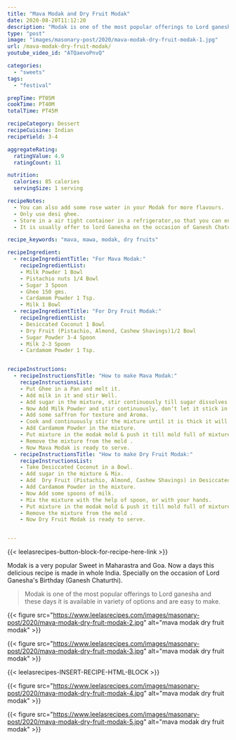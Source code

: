 ```yaml
---
title: "Mava Modak and Dry Fruit Modak"
date: 2020-08-20T11:12:20
description: "Modak is one of the most popular offerings to Lord ganesha and these days it is available in variety of options."
type: "post"
image: "images/masonary-post/2020/mava-modak-dry-fruit-modak-1.jpg"
url: /mava-modak-dry-fruit-modak/
youtube_video_id: "ATQaevoPnvQ"

categories: 
  - "sweets"
tags:
  - "festival"

prepTime: PT05M
cookTime: PT40M
totalTime: PT45M

recipeCategory: Dessert
recipeCuisine: Indian
recipeYield: 3-4

aggregateRating:
  ratingValue: 4.9
  ratingCount: 11

nutrition:
  calories: 85 calories
  servingSize: 1 serving

recipeNotes: 
  - You can also add some rose water in your Modak for more flavours.
  - Only use desi ghee.
  - Store in a air tight container in a refrigerator,so that you can enjoy it for at least 1 month.
  - It is usually offer to lord Ganesha on the occasion of Ganesh Chaturthi.

recipe_keywords: "mava, mawa, modak, dry fruits"

recipeIngredient:
  - recipeIngredientTitle: "For Mava Modak:"
    recipeIngredientList: 
    - Milk Powder 1 Bowl
    - Pistachio nuts 1/4 Bowl
    - Sugar 3 Spoon
    - Ghee 150 gms.
    - Cardamom Powder 1 Tsp.
    - Milk 1 Bowl
  - recipeIngredientTitle: "For Dry Fruit Modak:"
    recipeIngredientList: 
    - Desiccated Coconut 1 Bowl
    - Dry Fruit (Pistachio, Almond, Cashew Shavings)1/2 Bowl 
    - Sugar Powder 3-4 Spoon
    - Milk 2-3 Spoon
    - Cardamom Powder 1 Tsp.


recipeInstructions:
  - recipeInstructionsTitle: "How to make Mava Modak:"
    recipeInstructionsList:
    - Put Ghee in a Pan and melt it.
    - Add milk in it and stir Well.
    - Add sugar in the mixture, stir continuously till sugar dissolves completely.
    - Now Add Milk Powder and stir continuously, don’t let it stick in the pan.
    - Add some saffron for texture and Aroma.
    - Cook and continuously stir the mixture until it is thick it will take 10 to 15 min.
    - Add Cardamom Powder in the mixture.
    - Put mixture in the modak mold & push it till mold full of mixture.
    - Remove the mixture from the mold .
    - Now Mava Modak is ready to serve.
  - recipeInstructionsTitle: "How to make Dry Fruit Modak:"
    recipeInstructionsList:
    - Take Desiccated Coconut in a Bowl.
    - Add sugar in the mixture & Mix.
    - Add  Dry Fruit (Pistachio, Almond, Cashew Shavings) in Desiccated Coconut and Mix Well. 
    - Add Cardamom Powder in the mixture.
    - Now Add some spoons of milk.
    - Mix the mixture with the help of spoon, or with your hands.
    - Put mixture in the modak mold & push it till mold full of mixture.
    - Remove the mixture from the mold .
    - Now Dry Fruit Modak is ready to serve.


---
```


{{< leelasrecipes-button-block-for-recipe-here-link >}}

Modak is a very popular Sweet in Maharastra and Goa. Now a days this delicious recipe is made in whole India. Specially on the occasion of Lord Ganesha's Birthday (Ganesh Chaturthi). 

> Modak is one of the most popular offerings to Lord ganesha and these days it is available in variety of options and are easy to make.


{{< figure src="https://www.leelasrecipes.com/images/masonary-post/2020/mava-modak-dry-fruit-modak-2.jpg" alt="mava modak dry fruit modak" >}}


{{< figure src="https://www.leelasrecipes.com/images/masonary-post/2020/mava-modak-dry-fruit-modak-3.jpg" alt="mava modak dry fruit modak" >}}


{{< leelasrecipes-INSERT-RECIPE-HTML-BLOCK >}}

{{< figure src="https://www.leelasrecipes.com/images/masonary-post/2020/mava-modak-dry-fruit-modak-4.jpg" alt="mava modak dry fruit modak" >}}

{{< figure src="https://www.leelasrecipes.com/images/masonary-post/2020/mava-modak-dry-fruit-modak-5.jpg" alt="mava modak dry fruit modak" >}}
